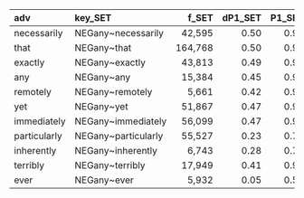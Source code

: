 | adv          | key_SET             |   f_SET |   dP1_SET |   P1_SET |   LRC_SET |     G2_SET |   MI_SET |   odds_r_disc_SET |   t_SET |     N_SET |    f1_SET |   f2_SET |   exp_f_SET |   unexp_f_SET | l1_SET   |   P2_SET |   dP2_SET | key_MIR             |   f_MIR |   dP1_MIR |   P1_MIR |   LRC_MIR |   G2_MIR |   MI_MIR |   odds_r_disc_MIR |   t_MIR |   N_MIR |   f1_MIR |   f2_MIR |   exp_f_MIR |   unexp_f_MIR | l1_MIR   |   P2_MIR |   dP2_MIR |     mean_f |   mean_dP1 |   mean_P1 |   mean_LRC |    mean_G2 |   mean_MI |   mean_oddsRDisc |   mean_t |       mean_N |      mean_f1 |   mean_f2 |   mean_expF |   mean_unexpF |   mean_P2 |   mean_dP2 |   ratio_f_MIR |   ratio_N_MIR |   ratio_f1_MIR |   ratio_f2_MIR |
|:-------------|:--------------------|--------:|----------:|---------:|----------:|-----------:|---------:|------------------:|--------:|----------:|----------:|---------:|------------:|--------------:|:---------|---------:|----------:|:--------------------|--------:|----------:|---------:|----------:|---------:|---------:|------------------:|--------:|--------:|---------:|---------:|------------:|--------------:|:---------|---------:|----------:|-----------:|-----------:|----------:|-----------:|-----------:|----------:|-----------------:|---------:|-------------:|-------------:|----------:|------------:|--------------:|----------:|-----------:|--------------:|--------------:|---------------:|---------------:|
| necessarily  | NEGany~necessarily  |  42,595 |      0.50 |     0.99 |      6.77 |  56,251.14 |     0.30 |              2.17 |  102.49 | 6,347,364 | 3,173,660 |   42,886 |   21,442.85 |     21,152.15 | NEGATED  |     0.01 |      0.01 | NEGmir~necessarily  |     963 |      0.47 |     0.97 |      3.86 | 1,114.70 |     0.29 |              1.52 |   15.05 | 583,470 |  291,732 |      992 |      495.99 |        467.01 | NEGMIR   |     0.00 |      0.00 | 592,138.00 |       0.48 |      0.98 |       5.31 |  28,682.92 |      0.29 |             1.84 |    58.77 | 3,465,417.00 | 1,732,696.00 | 21,939.00 |   10,969.42 |     10,809.58 |      0.01 |       0.01 |          0.02 |          0.09 |           0.09 |           0.02 |
| that         | NEGany~that         | 164,768 |      0.50 |     0.99 |      6.26 | 214,504.57 |     0.30 |              1.96 |  200.61 | 6,347,364 | 3,173,660 |  166,676 |   83,337.42 |     81,430.58 | NEGATED  |     0.05 |      0.05 | NEGmir~that         |   4,308 |      0.45 |     0.94 |      3.66 | 4,405.21 |     0.28 |              1.24 |   30.91 | 583,470 |  291,732 |    4,559 |    2,279.48 |      2,028.52 | NEGMIR   |     0.01 |      0.01 | 634,283.83 |       0.48 |      0.97 |       4.96 | 109,454.89 |      0.29 |             1.60 |   115.76 | 3,465,417.00 | 1,732,696.00 | 85,617.50 |   42,808.45 |     41,729.55 |      0.03 |       0.03 |          0.03 |          0.09 |           0.09 |           0.03 |
| exactly      | NEGany~exactly      |  43,813 |      0.49 |     0.98 |      5.71 |  54,870.72 |     0.29 |              1.81 |  103.01 | 6,347,364 | 3,173,660 |   44,503 |   22,251.35 |     21,561.65 | NEGATED  |     0.01 |      0.01 | NEGmir~exactly      |     813 |      0.44 |     0.94 |      2.95 |   790.27 |     0.27 |              1.16 |   13.27 | 583,470 |  291,732 |      869 |      434.50 |        378.50 | NEGMIR   |     0.00 |      0.00 | 592,565.00 |       0.46 |      0.96 |       4.33 |  27,830.50 |      0.28 |             1.48 |    58.14 | 3,465,417.00 | 1,732,696.00 | 22,686.00 |   11,342.92 |     10,970.08 |      0.01 |       0.01 |          0.02 |          0.09 |           0.09 |           0.02 |
| any          | NEGany~any          |  15,384 |      0.45 |     0.95 |      3.91 |  15,851.55 |     0.28 |              1.26 |   58.57 | 6,347,364 | 3,173,660 |   16,238 |    8,118.94 |      7,265.06 | NEGATED  |     0.00 |      0.00 | NEGmir~any          |   1,066 |      0.47 |     0.97 |      4.00 | 1,252.02 |     0.29 |              1.56 |   15.88 | 583,470 |  291,732 |    1,095 |      547.49 |        518.51 | NEGMIR   |     0.00 |      0.00 | 583,195.83 |       0.46 |      0.96 |       3.96 |   8,551.79 |      0.28 |             1.41 |    37.23 | 3,465,417.00 | 1,732,696.00 |  8,666.50 |    4,333.22 |      3,891.78 |      0.00 |       0.00 |          0.07 |          0.09 |           0.09 |           0.07 |
| remotely     | NEGany~remotely     |   5,661 |      0.42 |     0.92 |      3.16 |   5,075.57 |     0.26 |              1.05 |   34.30 | 6,347,364 | 3,173,660 |    6,161 |    3,080.48 |      2,580.52 | NEGATED  |     0.00 |      0.00 | NEGmir~remotely     |   1,840 |      0.44 |     0.94 |      3.37 | 1,849.23 |     0.28 |              1.21 |   20.13 | 583,470 |  291,732 |    1,953 |      976.49 |        863.51 | NEGMIR   |     0.01 |      0.01 | 580,167.83 |       0.43 |      0.93 |       3.27 |   3,462.40 |      0.27 |             1.13 |    27.21 | 3,465,417.00 | 1,732,696.00 |  4,057.00 |    2,028.48 |      1,722.02 |      0.00 |       0.00 |          0.33 |          0.09 |           0.09 |           0.32 |
| yet          | NEGany~yet          |  51,867 |      0.47 |     0.96 |      4.52 |  57,900.12 |     0.28 |              1.42 |  109.45 | 6,347,364 | 3,173,660 |   53,881 |   26,940.31 |     24,926.69 | NEGATED  |     0.02 |      0.02 | NEGmir~yet          |     320 |      0.26 |     0.76 |      0.90 |   122.77 |     0.18 |              0.51 |    6.18 | 583,470 |  291,732 |      419 |      209.50 |        110.50 | NEGMIR   |     0.00 |      0.00 | 595,313.17 |       0.37 |      0.86 |       2.71 |  29,011.45 |      0.23 |             0.96 |    57.81 | 3,465,417.00 | 1,732,696.00 | 27,150.00 |   13,574.91 |     12,518.59 |      0.01 |       0.01 |          0.01 |          0.09 |           0.09 |           0.01 |
| immediately  | NEGany~immediately  |  56,099 |      0.47 |     0.97 |      4.68 |  63,920.54 |     0.29 |              1.47 |  114.33 | 6,347,364 | 3,173,660 |   58,040 |   29,019.80 |     27,079.20 | NEGATED  |     0.02 |      0.02 | NEGmir~immediately  |     403 |      0.21 |     0.71 |      0.67 |   107.39 |     0.16 |              0.40 |    6.03 | 583,470 |  291,732 |      564 |      282.00 |        121.00 | NEGMIR   |     0.00 |      0.00 | 596,749.67 |       0.34 |      0.84 |       2.68 |  32,013.96 |      0.22 |             0.93 |    60.18 | 3,465,417.00 | 1,732,696.00 | 29,302.00 |   14,650.90 |     13,600.10 |      0.01 |       0.01 |          0.01 |          0.09 |           0.09 |           0.01 |
| particularly | NEGany~particularly |  55,527 |      0.23 |     0.73 |      1.37 |  16,791.84 |     0.16 |              0.43 |   74.04 | 6,347,364 | 3,173,660 |   76,162 |   38,080.74 |     17,446.26 | NEGATED  |     0.02 |      0.01 | NEGmir~particularly |   9,243 |      0.43 |     0.92 |      3.30 | 8,516.58 |     0.27 |              1.08 |   43.98 | 583,470 |  291,732 |   10,029 |    5,014.45 |      4,228.55 | NEGMIR   |     0.03 |      0.03 | 602,725.50 |       0.33 |      0.83 |       2.33 |  12,654.21 |      0.21 |             0.76 |    59.01 | 3,465,417.00 | 1,732,696.00 | 43,095.50 |   21,547.59 |     10,837.41 |      0.02 |       0.02 |          0.17 |          0.09 |           0.09 |           0.13 |
| inherently   | NEGany~inherently   |   6,743 |      0.28 |     0.78 |      1.66 |   2,929.13 |     0.19 |              0.56 |   29.67 | 6,347,364 | 3,173,660 |    8,614 |    4,306.97 |      2,436.03 | NEGATED  |     0.00 |      0.00 | NEGmir~inherently   |   2,864 |      0.36 |     0.86 |      2.24 | 1,899.59 |     0.23 |              0.78 |   22.29 | 583,470 |  291,732 |    3,342 |    1,670.98 |      1,193.02 | NEGMIR   |     0.01 |      0.01 | 581,159.17 |       0.32 |      0.82 |       1.95 |   2,414.36 |      0.21 |             0.67 |    25.98 | 3,465,417.00 | 1,732,696.00 |  5,978.00 |    2,988.98 |      1,814.52 |      0.01 |       0.00 |          0.42 |          0.09 |           0.09 |           0.39 |
| terribly     | NEGany~terribly     |  17,949 |      0.41 |     0.91 |      3.10 |  15,186.21 |     0.26 |              0.99 |   60.07 | 6,347,364 | 3,173,660 |   19,802 |    9,900.93 |      8,048.07 | NEGATED  |     0.01 |      0.01 | NEGmir~terribly     |   1,567 |      0.21 |     0.71 |      0.97 |   406.49 |     0.15 |              0.39 |   11.75 | 583,470 |  291,732 |    2,204 |    1,101.99 |        465.01 | NEGMIR   |     0.01 |      0.00 | 584,485.67 |       0.31 |      0.81 |       2.03 |   7,796.35 |      0.21 |             0.69 |    35.91 | 3,465,417.00 | 1,732,696.00 | 11,003.00 |    5,501.46 |      4,256.54 |      0.01 |       0.00 |          0.09 |          0.09 |           0.09 |           0.11 |
| ever         | NEGany~ever         |   5,932 |      0.05 |     0.55 |      0.12 |      91.19 |     0.04 |              0.08 |    6.45 | 6,347,364 | 3,173,660 |   10,870 |    5,434.96 |        497.04 | NEGATED  |     0.00 |      0.00 | NEGmir~ever         |   4,709 |      0.49 |     0.98 |      5.17 | 5,883.26 |     0.29 |              1.79 |   33.75 | 583,470 |  291,732 |    4,786 |    2,392.98 |      2,316.02 | NEGMIR   |     0.02 |      0.02 | 581,948.17 |       0.27 |      0.76 |       2.65 |   2,987.23 |      0.17 |             0.94 |    20.10 | 3,465,417.00 | 1,732,696.00 |  7,828.00 |    3,913.97 |      1,406.53 |      0.01 |       0.01 |          0.79 |          0.09 |           0.09 |           0.44 |